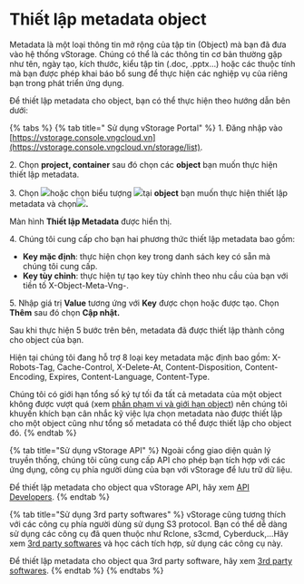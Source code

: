 # Thiết lập metadata object

Metadata là một loại thông tin mở rộng của tập tin (Object) mà bạn đã đưa vào hệ thống vStorage. Chúng có thể là các thông tin cơ bản thường gặp như tên, ngày tạo, kích thước, kiểu tập tin (.doc, .pptx…) hoặc các thuộc tính mà bạn được phép khai báo bổ sung để thực hiện các nghiệp vụ của riêng bạn trong phát triển ứng dụng.

Để thiết lập metadata cho object, bạn có thể thực hiện theo hướng dẫn bên dưới:&#x20;



{% tabs %}
{% tab title=" Sử dụng vStorage Portal" %}
1\. Đăng nhập vào [https://vstorage.console.vngcloud.vn](https://vstorage.console.vngcloud.vn/storage/list).

2\. Chọn **project, container** sau đó chọn các **object** bạn muốn thực hiện thiết lập metadata.&#x20;

3\. Chọn ![](https://docs.vngcloud.vn/download/thumbnails/49648701/image2023-3-6\_11-0-2.png?version=1\&modificationDate=1678075203000\&api=v2)hoặc chọn biểu tượng ![](https://docs.vngcloud.vn/download/thumbnails/49648701/image2023-2-6\_10-20-54.png?version=1\&modificationDate=1676341851000\&api=v2)tại **object** bạn muốn thực hiện thiết lập metadata và chọn![](https://docs.vngcloud.vn/download/thumbnails/49648701/image2023-3-6\_11-0-24.png?version=1\&modificationDate=1678075225000\&api=v2)**.**

Màn hình **Thiết lập Metadata** được hiển thị.

4\. Chúng tôi cung cấp cho bạn hai phương thức thiết lập metadata bao gồm:

* **Key mặc định**: thực hiện chọn key trong danh sách key có sẵn mà chúng tôi cung cấp.&#x20;
* **Key tùy chỉnh**: thực hiện tự tạo key tùy chỉnh theo nhu cầu của bạn với tiền tố X-Object-Meta-Vng-.

5\. Nhập giá trị **Value** tương ứng với **Key** được chọn hoặc được tạo. Chọn **Thêm** sau đó chọn **Cập nhật.**

Sau khi thực hiện 5 bước trên bên, metadata đã được thiết lập thành công cho object của bạn.

Hiện tại chúng tôi đang hỗ trợ 8 loại key metadata mặc định bao gồm: X-Robots-Tag, Cache-Control, X-Delete-At, Content-Disposition, Content-Encoding, Expires, Content-Language, Content-Type.

Chúng tôi có giới hạn tổng số ký tự tối đa tất cả metadata của một object không được vượt quá (xem [phần phạm vi và giới hạn object](https://docs.vngcloud.vn/pages/viewpage.action?pageId=49648698)) nên chúng tôi khuyến khích bạn cân nhắc kỹ việc lựa chọn metadata nào được thiết lập cho một object cũng như tổng số metadata có thể được thiết lập cho object đó.
{% endtab %}

{% tab title="Sử dụng vStorage API" %}
Ngoài cổng giao diện quản lý truyền thống, chúng tôi cũng cung cấp API cho phép bạn tích hợp với các ứng dụng, công cụ phía người dùng của bạn với vStorage để lưu trữ dữ liệu.

Để thiết lập metadata cho object qua vStorage API, hãy xem [API Developers](https://docs.vngcloud.vn/display/VV/API+Developers).
{% endtab %}

{% tab title="Sử dụng 3rd party softwares" %}
vStorage cũng tương thích với các công cụ phía người dùng sử dụng S3 protocol. Bạn có thể dễ dàng sử dụng các công cụ đã quen thuộc như Rclone, s3cmd, Cyberduck,...Hãy xem [3rd party softwares](https://docs.vngcloud.vn/display/VV/3rd+party+softwares) và học cách tích hợp, sử dụng các công cụ này.&#x20;

Để thiết lập metadata cho object qua 3rd party software, hãy xem [3rd party softwares](https://docs.vngcloud.vn/display/VV/3rd+party+softwares).
{% endtab %}
{% endtabs %}
